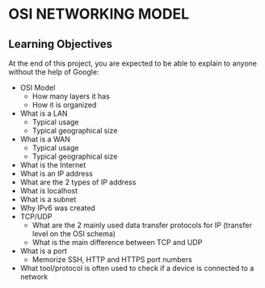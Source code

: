 # OSI NETWORKING MODEL

## Learning Objectives

At the end of this project, you are expected to be able to explain to anyone without the help of Google:

- OSI Model
  - How many layers it has
  - How it is organized
- What is a LAN
  - Typical usage
  - Typical geographical size
- What is a WAN
  - Typical usage
  - Typical geographical size
- What is the Internet
- What is an IP address
- What are the 2 types of IP address
- What is localhost
- What is a subnet
- Why IPv6 was created
- TCP/UDP
  - What are the 2 mainly used data transfer protocols for IP (transfer level on the OSI schema)
  - What is the main difference between TCP and UDP
- What is a port
  - Memorize SSH, HTTP and HTTPS port numbers
- What tool/protocol is often used to check if a device is connected to a network

